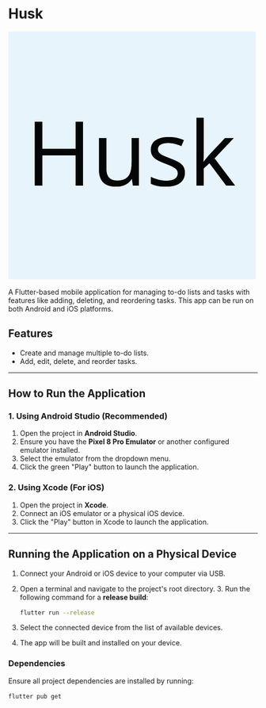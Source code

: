 # Husk

![Husk Logo](assets/husk.png)

A Flutter-based mobile application for managing to-do lists and tasks with features like adding, deleting, and reordering tasks. This app can be run on both Android and iOS platforms.

## Features

- Create and manage multiple to-do lists.
- Add, edit, delete, and reorder tasks.

---

## How to Run the Application

### **1. Using Android Studio (Recommended)**

1. Open the project in **Android Studio**.
2. Ensure you have the **Pixel 8 Pro Emulator** or another configured emulator installed.
3. Select the emulator from the dropdown menu.
4. Click the green "Play" button to launch the application.

### **2. Using Xcode (For iOS)**

1. Open the project in **Xcode**.
2. Connect an iOS emulator or a physical iOS device.
3. Click the "Play" button in Xcode to launch the application.

---

## Running the Application on a Physical Device

1. Connect your Android or iOS device to your computer via USB.
2. Open a terminal and navigate to the project's root directory.
   3. Run the following command for a **release build**:

      ```bash
      flutter run --release
      ```
4. Select the connected device from the list of available devices.
5. The app will be built and installed on your device.


### Dependencies

Ensure all project dependencies are installed by running:

```bash
flutter pub get
```


